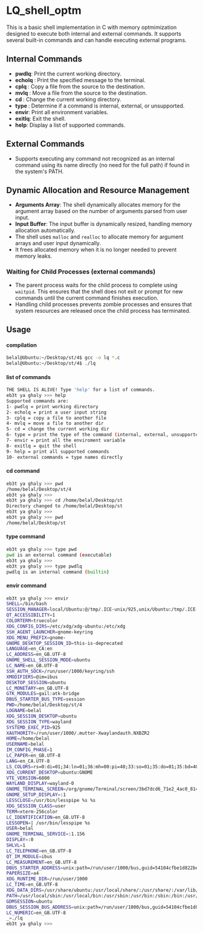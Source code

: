 # LQ_shell_optm

This is a basic shell implementation in C with memory optmimization designed to execute both internal and external commands. It supports several built-in commands and can handle executing external programs.

## Internal Commands

- **pwdlq**: Print the current working directory.
- **echolq <message>**: Print the specified message to the terminal.
- **cplq <source> <destination>**: Copy a file from the source to the destination.
- **mvlq <source> <destination>**: Move a file from the source to the destination.
- **cd <directory>**: Change the current working directory.
- **type <command>**: Determine if a command is internal, external, or unsupported.
- **envir**: Print all environment variables.
- **exitlq**: Exit the shell.
- **help**: Display a list of supported commands.

## External Commands

- Supports executing any command not recognized as an internal command using its name directly (no need for the full path) if found in the system's PATH.

## Dynamic Allocation and Resource Management

- **Arguments Array**: The shell dynamically allocates memory for the argument array based on the number of arguments parsed from user input.
- **Input Buffer**: The input buffer is dynamically resized, handling memory allocation automatically.
- The shell uses `malloc` and `realloc` to allocate memory for argument arrays and user input dynamically.
- It frees allocated memory when it is no longer needed to prevent memory leaks.

### Waiting for Child Processes (external commands)

- The parent process waits for the child process to complete using `waitpid`. This ensures that the shell does not exit or prompt for new commands until the current command finishes execution.
- Handling child processes prevents zombie processes and ensures that system resources are released once the child process has terminated.

## Usage
#### compilation
```bash
belal@Ubuntu:~/Desktop/st/4$ gcc -o lq *.c
belal@Ubuntu:~/Desktop/st/4$ ./lq
```
#### list of commands
```bash
THE SHELL IS ALIVE! Type 'help' for a list of commands.
eb3t ya ghaly >>> help
Supported commands are:
1- pwdlq = print working directory
2- echolq = print a user input string
3- cplq = copy a file to another file
4- mvlq = move a file to another dir
5- cd = change the current working dir
6- type = print the type of the command (internal, external, unsupported)
7- envir = print all the enviroment variable
8- exitlq = quit the shell
9- help = print all supported commands
10- external commands = type names directly
```
#### cd command
```bash
eb3t ya ghaly >>> pwd
/home/belal/Desktop/st/4
eb3t ya ghaly >>> 
eb3t ya ghaly >>> cd /home/belal/Desktop/st
Directory changed to /home/belal/Desktop/st
eb3t ya ghaly >>> 
eb3t ya ghaly >>> pwd
/home/belal/Desktop/st
```
#### type command
```bash
eb3t ya ghaly >>> type pwd
pwd is an external command (executable)
eb3t ya ghaly >>> 
eb3t ya ghaly >>> type pwdlq
pwdlq is an internal command (builtin)
```
#### envir command
```bash
eb3t ya ghaly >>> envir
SHELL=/bin/bash
SESSION_MANAGER=local/Ubuntu:@/tmp/.ICE-unix/925,unix/Ubuntu:/tmp/.ICE-unix/925
QT_ACCESSIBILITY=1
COLORTERM=truecolor
XDG_CONFIG_DIRS=/etc/xdg/xdg-ubuntu:/etc/xdg
SSH_AGENT_LAUNCHER=gnome-keyring
XDG_MENU_PREFIX=gnome-
GNOME_DESKTOP_SESSION_ID=this-is-deprecated
LANGUAGE=en_CA:en
LC_ADDRESS=en_GB.UTF-8
GNOME_SHELL_SESSION_MODE=ubuntu
LC_NAME=en_GB.UTF-8
SSH_AUTH_SOCK=/run/user/1000/keyring/ssh
XMODIFIERS=@im=ibus
DESKTOP_SESSION=ubuntu
LC_MONETARY=en_GB.UTF-8
GTK_MODULES=gail:atk-bridge
DBUS_STARTER_BUS_TYPE=session
PWD=/home/belal/Desktop/st/4
LOGNAME=belal
XDG_SESSION_DESKTOP=ubuntu
XDG_SESSION_TYPE=wayland
SYSTEMD_EXEC_PID=925
XAUTHORITY=/run/user/1000/.mutter-Xwaylandauth.NXBZR2
HOME=/home/belal
USERNAME=belal
IM_CONFIG_PHASE=1
LC_PAPER=en_GB.UTF-8
LANG=en_CA.UTF-8
LS_COLORS=rs=0:di=01;34:ln=01;36:mh=00:pi=40;33:so=01;35:do=01;35:bd=40;33;01:cd=40;33;01:or=40;31;01:mi=00:su=37;41:sg=30;43:ca=30;41:tw=30;42:ow=34;42:st=37;44:ex=01;32:*.tar=01;31:*.tgz=01;31:*.arc=01;31:*.arj=01;31:*.taz=01;31:*.lha=01;31:*.lz4=01;31:*.lzh=01;31:*.lzma=01;31:*.tlz=01;31:*.txz=01;31:*.tzo=01;31:*.t7z=01;31:*.zip=01;31:*.z=01;31:*.dz=01;31:*.gz=01;31:*.lrz=01;31:*.lz=01;31:*.lzo=01;31:*.xz=01;31:*.zst=01;31:*.tzst=01;31:*.bz2=01;31:*.bz=01;31:*.tbz=01;31:*.tbz2=01;31:*.tz=01;31:*.deb=01;31:*.rpm=01;31:*.jar=01;31:*.war=01;31:*.ear=01;31:*.sar=01;31:*.rar=01;31:*.alz=01;31:*.ace=01;31:*.zoo=01;31:*.cpio=01;31:*.7z=01;31:*.rz=01;31:*.cab=01;31:*.wim=01;31:*.swm=01;31:*.dwm=01;31:*.esd=01;31:*.jpg=01;35:*.jpeg=01;35:*.mjpg=01;35:*.mjpeg=01;35:*.gif=01;35:*.bmp=01;35:*.pbm=01;35:*.pgm=01;35:*.ppm=01;35:*.tga=01;35:*.xbm=01;35:*.xpm=01;35:*.tif=01;35:*.tiff=01;35:*.png=01;35:*.svg=01;35:*.svgz=01;35:*.mng=01;35:*.pcx=01;35:*.mov=01;35:*.mpg=01;35:*.mpeg=01;35:*.m2v=01;35:*.mkv=01;35:*.webm=01;35:*.webp=01;35:*.ogm=01;35:*.mp4=01;35:*.m4v=01;35:*.mp4v=01;35:*.vob=01;35:*.qt=01;35:*.nuv=01;35:*.wmv=01;35:*.asf=01;35:*.rm=01;35:*.rmvb=01;35:*.flc=01;35:*.avi=01;35:*.fli=01;35:*.flv=01;35:*.gl=01;35:*.dl=01;35:*.xcf=01;35:*.xwd=01;35:*.yuv=01;35:*.cgm=01;35:*.emf=01;35:*.ogv=01;35:*.ogx=01;35:*.aac=00;36:*.au=00;36:*.flac=00;36:*.m4a=00;36:*.mid=00;36:*.midi=00;36:*.mka=00;36:*.mp3=00;36:*.mpc=00;36:*.ogg=00;36:*.ra=00;36:*.wav=00;36:*.oga=00;36:*.opus=00;36:*.spx=00;36:*.xspf=00;36:
XDG_CURRENT_DESKTOP=ubuntu:GNOME
VTE_VERSION=6800
WAYLAND_DISPLAY=wayland-0
GNOME_TERMINAL_SCREEN=/org/gnome/Terminal/screen/3bd7dcd6_71e2_4ac0_8140_2b868aab10da
GNOME_SETUP_DISPLAY=:1
LESSCLOSE=/usr/bin/lesspipe %s %s
XDG_SESSION_CLASS=user
TERM=xterm-256color
LC_IDENTIFICATION=en_GB.UTF-8
LESSOPEN=| /usr/bin/lesspipe %s
USER=belal
GNOME_TERMINAL_SERVICE=:1.156
DISPLAY=:0
SHLVL=1
LC_TELEPHONE=en_GB.UTF-8
QT_IM_MODULE=ibus
LC_MEASUREMENT=en_GB.UTF-8
DBUS_STARTER_ADDRESS=unix:path=/run/user/1000/bus,guid=54104cfbe1d822be1aeeda1466acaa8f
PAPERSIZE=a4
XDG_RUNTIME_DIR=/run/user/1000
LC_TIME=en_GB.UTF-8
XDG_DATA_DIRS=/usr/share/ubuntu:/usr/local/share/:/usr/share/:/var/lib/snapd/desktop
PATH=/usr/local/sbin:/usr/local/bin:/usr/sbin:/usr/bin:/sbin:/bin:/usr/games:/usr/local/games:/snap/bin:/snap/bin
GDMSESSION=ubuntu
DBUS_SESSION_BUS_ADDRESS=unix:path=/run/user/1000/bus,guid=54104cfbe1d822be1aeeda1466acaa8f
LC_NUMERIC=en_GB.UTF-8
_=./lq
eb3t ya ghaly >>> 
```
